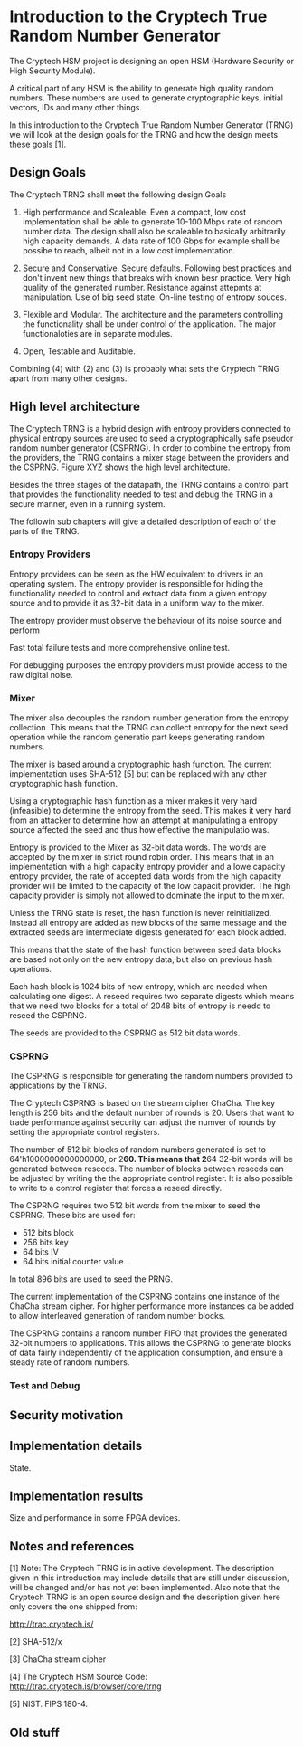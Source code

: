 # Introduction to the Cryptech True Random Number Generator #
The Cryptech HSM project is designing an open HSM (Hardware Security or
High Security Module).

A critical part of any HSM is the ability to generate high quality
random numbers. These numbers are used to generate cryptographic keys,
initial vectors, IDs and many other things.

In this introduction to the Cryptech True Random Number Generator (TRNG)
we will look at the design goals for the TRNG and how the design meets
these goals [1].


## Design Goals ##
The Cryptech TRNG shall meet the following design Goals

1. High performance and Scaleable. Even a compact, low cost
implementation shall be able to generate 10-100 Mbps rate of random
number data. The design shall also be scaleable to basically arbitrarily
high capacity demands. A data rate of 100 Gbps for example shall be
possibe to reach, albeit not in a low cost implementation.


2. Secure and Conservative. Secure defaults. Following best practices
and don't invent new things that breaks with known besr practice. Very
high quality of the generated number. Resistance against attepmts at
manipulation. Use of big seed state. On-line testing of entropy souces.


3. Flexible and Modular. The architecture and the parameters controlling
the functionality shall be under control of the application. The major
functionaloties are in separate modules.


4. Open, Testable and Auditable.


Combining (4) with (2) and (3) is probably what sets the Cryptech TRNG
apart from many other designs.


## High level architecture ##

The Cryptech TRNG is a hybrid design with entropy providers connected to
physical entropy sources are used to seed a cryptographically safe
pseudor random number generator (CSPRNG). In order to combine the
entropy from the providers, the TRNG contains a mixer stage between the
providers and the CSPRNG. Figure XYZ shows the high level architecture.

Besides the three stages of the datapath, the TRNG contains a control
part that provides the functionality needed to test and debug the TRNG
in a secure manner, even in a running system.

The followin sub chapters will give a detailed description of each of
the parts of the TRNG.


### Entropy Providers ###

Entropy providers can be seen as the HW equivalent to drivers in an
operating system. The entropy provider is responsible for hiding the
functionality needed to control and extract data from a given entropy
source and to provide it as 32-bit data in a uniform way to the mixer.

The entropy provider must observe the behaviour of its noise source and
perform

Fast total failure tests and more comprehensive online test.


For debugging purposes the entropy providers must provide access to the
raw digital noise.



### Mixer ###

The mixer also decouples the random number generation from the entropy
collection. This means that the TRNG can collect entropy for the next
seed operation while the random generatio part keeps generating random
numbers.

The mixer is based around a cryptographic hash function. The current
implementation uses SHA-512 [5] but can be replaced with any other
cryptographic hash function.

Using a cryptographic hash function as a mixer makes it very hard
(infeasible) to determine the entropy from the seed. This makes it very
hard from an attacker to determine how an attempt at manipulating a
entropy source affected the seed and thus how effective the manipulatio
was.

Entropy is provided to the Mixer as 32-bit data words. The words are
accepted by the mixer in strict round robin order. This means that in an
implementation with a high capacity entropy provider and a lowe capacity
entropy provider, the rate of accepted data words from the high capacity
provider will be limited to the capacity of the low capacit
provider. The high capacity provider is simply not allowed to dominate
the input to the mixer.

Unless the TRNG state is reset, the hash function is never
reinitialized. Instead all entropy are added as new blocks of the same
message and the extracted seeds are intermediate digests generated for
each block added.

This means that the state of the hash function between seed data blocks
are based not only on the new entropy data, but also on previous hash
operations.

Each hash block is 1024 bits of new entropy, which are needed when
calculating one digest. A reseed requires two separate digests which
means that we need two blocks for a total of 2048 bits of entropy is
needd to reseed the CSPRNG.

The seeds are provided to the CSPRNG as 512 bit data words.


### CSPRNG ###

The CSPRNG is responsible for generating the random numbers provided to
applications by the TRNG.

The Cryptech CSPRNG is based on the stream cipher ChaCha. The key length
is 256 bits and the default number of rounds is 20. Users that want to
trade performance against security can adjust the numver of rounds by
setting the appropriate control registers.

The number of 512 bit blocks of random numbers generated is set to
64'h1000000000000000, or 2**60. This means that 2**64 32-bit words will
be generated between reseeds. The number of blocks between reseeds can
be adjusted by writing the the appropriate control register. It is also
possible to write to a control register that forces a reseed directly.

The CSPRNG requires two 512 bit words from the mixer to seed the
CSPRNG. These bits are used for:

- 512 bits block
- 256 bits key
- 64 bits IV
- 64 bits initial counter value.

In total 896 bits are used to seed the PRNG.

The current implementation of the CSPRNG contains one instance of the
ChaCha stream cipher. For higher performance more instances ca be added
to allow interleaved generation of random number blocks.

The CSPRNG contains a random number FIFO that provides the generated
32-bit numbers to applications. This allows the CSPRNG to generate
blocks of data fairly independently of the application consumption, and
ensure a steady rate of random numbers.


### Test and Debug ###








## Security motivation ##


## Implementation details ##
State.



## Implementation results ##
Size and performance in some FPGA devices.



## Notes and references ##

[1] Note: The Cryptech TRNG is in active development. The description
given in this introduction may include details that are still under
discussion, will be changed and/or has not yet been implemented. Also
note that the Cryptech TRNG is an open source design and the description
given here only covers the one shipped from:

http://trac.cryptech.is/

[2] SHA-512/x

[3] ChaCha stream cipher

[4] The Cryptech HSM Source Code: http://trac.cryptech.is/browser/core/trng

[5] NIST. FIPS 180-4.


## Old stuff ##
